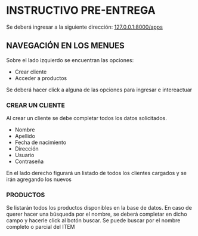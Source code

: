 # INSTRUCTIVO PRE-ENTREGA
Se deberá ingresar a la siguiente dirección: [127.0.0.1:8000/apps](http://127.0.0.1:8000/apps)

## NAVEGACIÓN EN LOS MENUES
Sobre el lado izquierdo se encuentran las opciones:
- Crear cliente
- Acceder a productos

Se deberá hacer click a alguna de las opciones para ingresar e intereactuar

### CREAR UN CLIENTE
Al crear un cliente se debe completar todos los datos solicitados.
-	Nombre
-	Apellido
-	Fecha de nacimiento 
-	Dirección 
-	Usuario
-	Contraseña

En el lado derecho figurará un listado de todos los clientes cargados y se irán agregando los nuevos

### PRODUCTOS
Se listarán todos los productos disponibles en la base de datos.
En caso de querer hacer una búsqueda por el nombre, se deberá completar en dicho campo y hacerle click al botón buscar. 
Se puede buscar por el nombre completo o parcial del ITEM